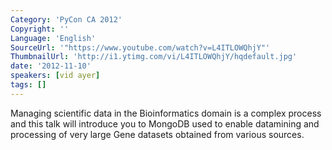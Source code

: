 ```yaml
---
Category: 'PyCon CA 2012'
Copyright: ''
Language: 'English'
SourceUrl: '"https://www.youtube.com/watch?v=L4ITLOWQhjY"'
ThumbnailUrl: 'http://i1.ytimg.com/vi/L4ITLOWQhjY/hqdefault.jpg'
date: '2012-11-10'
speakers: [vid ayer]
tags: []
---
```

Managing scientific data in the Bioinformatics domain is a complex process and
this talk will introduce you to MongoDB used to enable datamining and
processing of very large Gene datasets obtained from various sources.

